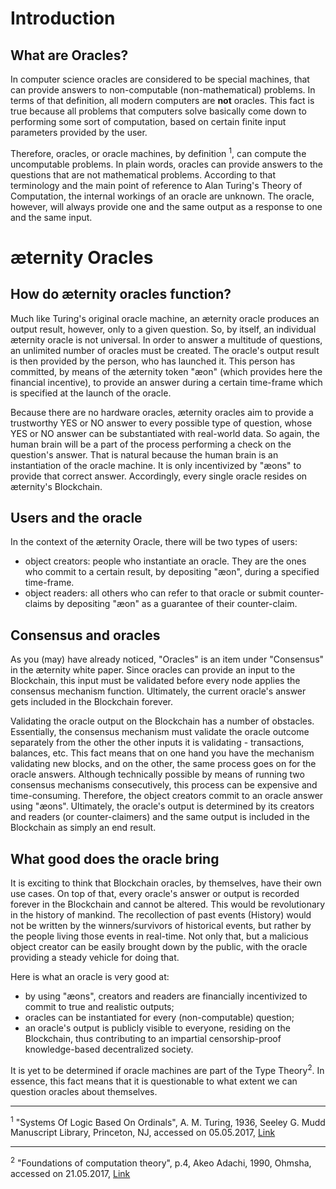 # Introduction

## What are Oracles?

In computer science oracles are considered to be special machines, that can provide answers to non-computable (non-mathematical) problems. In terms of that definition, all modern computers are **not** oracles. This fact is true because all problems that computers solve basically come down to performing some sort of computation, based on certain finite input parameters provided by the user. 

Therefore, oracles, or oracle machines, by definition <sup>1</sup>, can compute the uncomputable problems. In plain words, oracles can provide answers to the questions that are not mathematical problems. According to that terminology and the main point of reference to Alan Turing's Theory of Computation, the internal workings of an oracle are unknown. The oracle, however, will always provide one and the same output as a response to one and the same input. 

# æternity Oracles

## How do æternity oracles function?
Much like Turing's original oracle machine, an æternity oracle produces an output result, however, only to a given question. So, by itself, an individual æternity oracle is not universal. In order to answer a multitude of questions, an unlimited number of oracles must be created. The oracle's output result is then provided by the person, who has launched it. This person has committed, by means of the æternity token "æon" (which provides here the financial incentive), to provide an answer during a certain time-frame which is specified at the launch of the oracle. 

Because there are no hardware oracles, æternity oracles aim to provide a trustworthy YES or NO answer to every possible type of question, whose YES or NO answer can be substantiated with real-world data. So again, the human brain will be a part of the process performing a check on the question's answer. That is natural because the human brain is an instantiation of the oracle machine. It is only incentivized by "æons" to provide that correct answer. Accordingly, every single oracle resides on æternity's Blockchain.

## Users and the oracle
In the context of the æternity Oracle, there will be two types of users:
+ object creators: people who instantiate an oracle. They are the ones who commit to a certain result, by depositing "æon", during a specified time-frame.
+ object readers: all others who can refer to that oracle or submit counter-claims by depositing "æon" as a guarantee of their counter-claim.

## Consensus and oracles 

As you (may) have already noticed, "Oracles" is an item under "Consensus" in the æternity white paper. Since oracles can provide an input to the Blockchain, this input must be validated before every node applies the consensus mechanism function. Ultimately, the current oracle's answer gets included in the Blockchain forever. 

Validating the oracle output on the Blockchain has a number of obstacles. Essentially, the consensus mechanism must validate the oracle outcome separately from the other the other inputs it is validating - transactions, balances, etc. This fact means that on one hand you have the mechanism validating new blocks, and on the other, the same process goes on for the oracle answers. Although technically possible by means of running two consensus mechanisms consecutively, this process can be expensive and time-consuming. Therefore, the object creators commit to an oracle answer using "æons". Ultimately, the oracle's output is determined by its creators and readers (or counter-claimers) and the same output is included in the Blockchain as simply an end result.

## What good does the oracle bring

It is exciting to think that Blockchain oracles, by themselves, have their own use cases. On top of that, every oracle's answer or output is recorded forever in the Blockchain and cannot be altered. This would be revolutionary in the history of mankind. The recollection of past events (History) would not be written by the winners/survivors of historical events, but rather by the people living those events in real-time. Not only that, but a malicious object creator can be easily brought down by the public, with the oracle providing a steady vehicle for doing that.

Here is what an oracle is very good at:

+ by using "æons", creators and readers are financially incentivized to commit to true and realistic outputs;
+ oracles can be instantiated for every (non-computable) question;
+ an oracle's output is publicly visible to everyone, residing on the Blockchain, thus contributing to an impartial censorship-proof knowledge-based decentralized society.

It is yet to be determined if oracle machines are part of the Type Theory<sup>2</sup>. In essence, this fact means that it is questionable to what extent we can question oracles about themselves. 

***
<sup>1</sup> "Systems Of Logic Based On Ordinals", A. M. Turing, 1936, Seeley G. Mudd Manuscript Library,
Princeton, NJ, accessed on 05.05.2017, [Link](http://www.dcc.fc.up.pt/~acm/turing-phd.pdf)
***
<sup>2</sup> "Foundations of computation theory", p.4, Akeo Adachi, 1990, Ohmsha, accessed on 21.05.2017, [Link](https://books.google.bg/books?id=pzf46nN7L_kC&pg=PR2&lpg=PR2&dq=Akeo+Adachi,+Foundations+of+computation+theory,+Ohmsha,+1990.&source=bl&ots=yTYxgQ6n2R&sig=q-eKdtwsxyt4Gdi9ZnqKImjPiLA&hl=bg&sa=X&ved=0ahUKEwj3iJT_rNnTAhUDlCwKHUZeC40Q6AEINDAC#v=onepage&q=Akeo%20Adachi%2C%20Foundations%20of%20computation%20theory%2C%20Ohmsha%2C%201990.&f=false)




